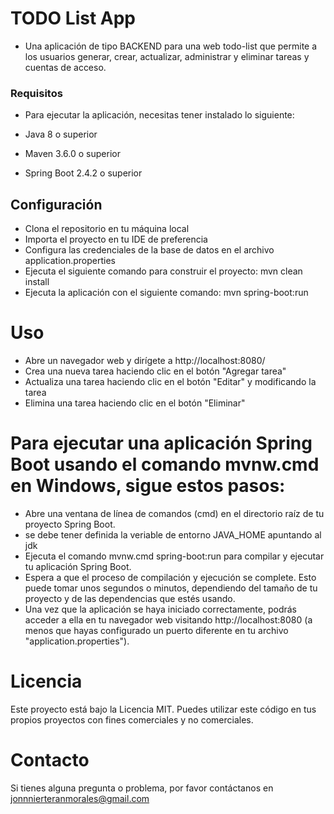 # TODO List App
- Una aplicación de tipo BACKEND para una web todo-list que permite a los usuarios  generar, crear, actualizar, administrar y eliminar tareas y cuentas de acceso.

### Requisitos
- Para ejecutar la aplicación, necesitas tener instalado lo siguiente:

- Java 8 o superior
- Maven 3.6.0 o superior
- Spring Boot 2.4.2 o superior

## Configuración
- Clona el repositorio en tu máquina local
- Importa el proyecto en tu IDE de preferencia
- Configura las credenciales de la base de datos en el archivo application.properties
- Ejecuta el siguiente comando para construir el proyecto: mvn clean install
- Ejecuta la aplicación con el siguiente comando: mvn spring-boot:run

# Uso
- Abre un navegador web y dirígete a http://localhost:8080/
- Crea una nueva tarea haciendo clic en el botón "Agregar tarea"
- Actualiza una tarea haciendo clic en el botón "Editar" y modificando la tarea
- Elimina una tarea haciendo clic en el botón "Eliminar"


# Para ejecutar una aplicación Spring Boot usando el comando mvnw.cmd en Windows, sigue estos pasos:

- Abre una ventana de línea de comandos (cmd) en el directorio raíz de tu proyecto Spring Boot.
- se debe tener definida la veriable de entorno JAVA_HOME apuntando al jdk
- Ejecuta el comando mvnw.cmd spring-boot:run para compilar y ejecutar tu aplicación Spring Boot.
- Espera a que el proceso de compilación y ejecución se complete. Esto puede tomar unos segundos o minutos, dependiendo del tamaño de tu proyecto y de las dependencias que estés usando.
- Una vez que la aplicación se haya iniciado correctamente, podrás acceder a ella en tu navegador web visitando http://localhost:8080 (a menos que hayas configurado un puerto diferente en tu archivo "application.properties").

# Licencia
Este proyecto está bajo la Licencia MIT. Puedes utilizar este código en tus propios proyectos con fines comerciales y no comerciales.

# Contacto
Si tienes alguna pregunta o problema, por favor contáctanos en jonnnierteranmorales@gmail.com